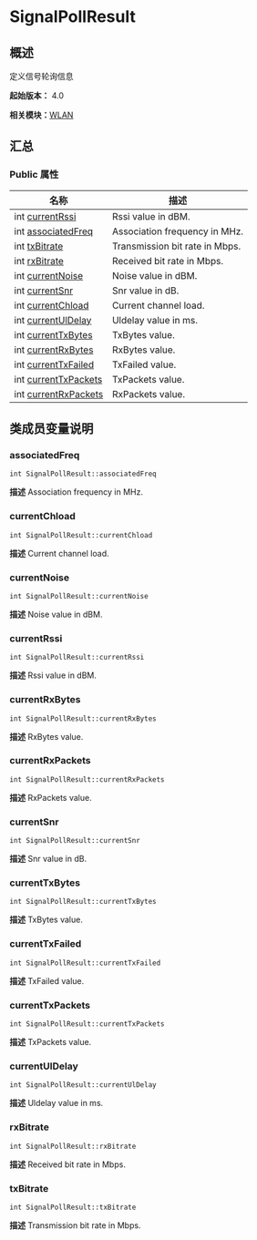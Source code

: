 # SignalPollResult


## 概述

定义信号轮询信息

**起始版本：** 4.0

**相关模块：**[WLAN](_w_l_a_n_v11.md)


## 汇总


### Public 属性

| 名称 | 描述 | 
| -------- | -------- |
| int [currentRssi](#currentrssi) | Rssi value in dBM.  | 
| int [associatedFreq](#associatedfreq) | Association frequency in MHz.  | 
| int [txBitrate](#txbitrate) | Transmission bit rate in Mbps.  | 
| int [rxBitrate](#rxbitrate) | Received bit rate in Mbps.  | 
| int [currentNoise](#currentnoise) | Noise value in dBM.  | 
| int [currentSnr](#currentsnr) | Snr value in dB.  | 
| int [currentChload](#currentchload) | Current channel load.  | 
| int [currentUlDelay](#currentuldelay) | Uldelay value in ms.  | 
| int [currentTxBytes](#currenttxbytes) | TxBytes value.  | 
| int [currentRxBytes](#currentrxbytes) | RxBytes value.  | 
| int [currentTxFailed](#currenttxfailed) | TxFailed value.  | 
| int [currentTxPackets](#currenttxpackets) | TxPackets value.  | 
| int [currentRxPackets](#currentrxpackets) | RxPackets value.  | 


## 类成员变量说明


### associatedFreq

```
int SignalPollResult::associatedFreq
```
**描述**
Association frequency in MHz.


### currentChload

```
int SignalPollResult::currentChload
```
**描述**
Current channel load.


### currentNoise

```
int SignalPollResult::currentNoise
```
**描述**
Noise value in dBM.


### currentRssi

```
int SignalPollResult::currentRssi
```
**描述**
Rssi value in dBM.


### currentRxBytes

```
int SignalPollResult::currentRxBytes
```
**描述**
RxBytes value.


### currentRxPackets

```
int SignalPollResult::currentRxPackets
```
**描述**
RxPackets value.


### currentSnr

```
int SignalPollResult::currentSnr
```
**描述**
Snr value in dB.


### currentTxBytes

```
int SignalPollResult::currentTxBytes
```
**描述**
TxBytes value.


### currentTxFailed

```
int SignalPollResult::currentTxFailed
```
**描述**
TxFailed value.


### currentTxPackets

```
int SignalPollResult::currentTxPackets
```
**描述**
TxPackets value.


### currentUlDelay

```
int SignalPollResult::currentUlDelay
```
**描述**
Uldelay value in ms.


### rxBitrate

```
int SignalPollResult::rxBitrate
```
**描述**
Received bit rate in Mbps.


### txBitrate

```
int SignalPollResult::txBitrate
```
**描述**
Transmission bit rate in Mbps.
